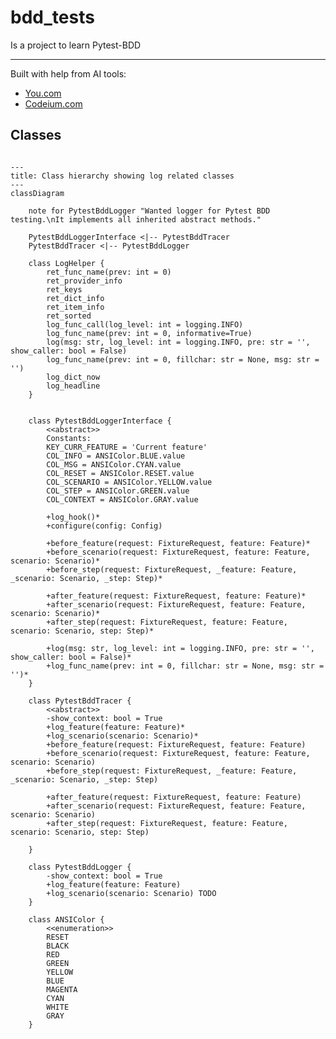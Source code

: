 # bdd_tests

Is a project to learn Pytest-BDD

---

Built with help from AI tools:

* [You.com](https://you.com)
* [Codeium.com](https://codeium.com)

## Classes

```mermaid

---
title: Class hierarchy showing log related classes
---
classDiagram

    note for PytestBddLogger "Wanted logger for Pytest BDD testing.\nIt implements all inherited abstract methods."

    PytestBddLoggerInterface <|-- PytestBddTracer
    PytestBddTracer <|-- PytestBddLogger

    class LogHelper {
        ret_func_name(prev: int = 0)
        ret_provider_info
        ret_keys
        ret_dict_info
        ret_item_info
        ret_sorted
        log_func_call(log_level: int = logging.INFO)
        log_func_name(prev: int = 0, informative=True)
        log(msg: str, log_level: int = logging.INFO, pre: str = '', show_caller: bool = False)
        log_func_name(prev: int = 0, fillchar: str = None, msg: str = '')
        log_dict_now
        log_headline
    }


    class PytestBddLoggerInterface {
        <<abstract>>
        Constants:
        KEY_CURR_FEATURE = 'Current feature'
        COL_INFO = ANSIColor.BLUE.value
        COL_MSG = ANSIColor.CYAN.value
        COL_RESET = ANSIColor.RESET.value
        COL_SCENARIO = ANSIColor.YELLOW.value
        COL_STEP = ANSIColor.GREEN.value
        COL_CONTEXT = ANSIColor.GRAY.value

        +log_hook()*
        +configure(config: Config)

        +before_feature(request: FixtureRequest, feature: Feature)*
        +before_scenario(request: FixtureRequest, feature: Feature, scenario: Scenario)*
        +before_step(request: FixtureRequest, _feature: Feature, _scenario: Scenario, _step: Step)*

        +after_feature(request: FixtureRequest, feature: Feature)*
        +after_scenario(request: FixtureRequest, feature: Feature, scenario: Scenario)*
        +after_step(request: FixtureRequest, feature: Feature, scenario: Scenario, step: Step)*

        +log(msg: str, log_level: int = logging.INFO, pre: str = '', show_caller: bool = False)*
        +log_func_name(prev: int = 0, fillchar: str = None, msg: str = '')*
    }

    class PytestBddTracer {
        <<abstract>>
        -show_context: bool = True
        +log_feature(feature: Feature)*
        +log_scenario(scenario: Scenario)*
        +before_feature(request: FixtureRequest, feature: Feature)
        +before_scenario(request: FixtureRequest, feature: Feature, scenario: Scenario)
        +before_step(request: FixtureRequest, _feature: Feature, _scenario: Scenario, _step: Step)

        +after_feature(request: FixtureRequest, feature: Feature)
        +after_scenario(request: FixtureRequest, feature: Feature, scenario: Scenario)
        +after_step(request: FixtureRequest, feature: Feature, scenario: Scenario, step: Step)

    }

    class PytestBddLogger {
        -show_context: bool = True
        +log_feature(feature: Feature)
        +log_scenario(scenario: Scenario) TODO
    }

    class ANSIColor {
        <<enumeration>>
        RESET
        BLACK
        RED
        GREEN
        YELLOW
        BLUE
        MAGENTA
        CYAN
        WHITE
        GRAY
    }

```

<!-- ```mermaid

---

title: Animal example

---
classDiagram
    note "From Duck till Zebra"
    Animal <|-- Duck
    note for Duck "can fly\ncan swim\ncan dive\ncan help in debugging"
    Animal <|-- Fish
    Animal <|-- Zebra
    Animal : +int age
    Animal : +String gender
    Animal: +isMammal()
    Animal: +mate()
    class Duck{
        +String beakColor
        +swim()
        +quack()
    }
    class Fish{
        -int sizeInFeet
        -canEat()
    }
    class Zebra{
        +bool is_wild
        +run()
    }
``` -->
